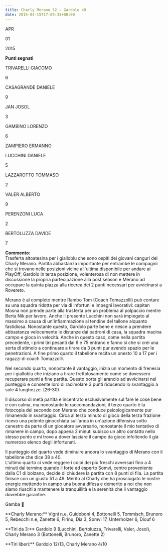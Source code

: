 ```yaml
---
title: Charly Merano 52 – Gardolo 49
date: 2015-04-15T17:09:33+00:00
---
```

APR

01

2015

**Punti segnati**

TRIVARELLI GIACOMO

6

CASAGRANDE DANIELE

9

JAN JOSOL

3

GAMBINO LORENZO

6

ZAMPIERO ERMANNO

LUCCHINI DANIELE

5

LAZZAROTTO TOMMASO

2

VALER ALBERTO

9

PERENZONI LUCA

2

BERTOLUZZA DAVIDE

7

**Commento:**  
Trasferta altoatesina per i gialloblu che sono ospiti dei giovani canguri del Charly Merano. Partita abbastanza importante per entrambe le compagini che si trovano nelle posizioni vicine all'ultima disponibile per andare ai PlayOff; Gardolo in terza posizione, volenterosa di non mettere in discussione la propria partecipazione alla post season e Merano ad occupare la quinta piazza alla ricerca dei 2 punti necessari per avvicinarsi a Rovereto.

Merano è al completo mentre Rambo Tom (Coach Tomazzolli) può contare su una squadra ridotta per via di infortuni e impegni lavorativi: capitan Mosna non prende parte alla trasferta per un problema al polpaccio mentre Berta Nik per lavoro. Anche il presente Lucchini non sarà impiegato al massimo a causa di un'infiammazione al tendine del tallone alquanto fastidiosa. Nonostante questo, Gardolo parte bene e riesce a prendere abbastanza velocemente le distanze dai padroni di casa, la squadra macina campo e gioca in velocità. Anche in questo caso, come nella partita precedente, i primi tiri pesanti dai 6 e 75 entrano e fanno si che si crei una sorta di stimolo a continuare a tirare da 3 punti pur avendo spazio per le penetrazioni. A fine primo quarto il tabellone recita un onesto 10 a 17 per i ragazzi di coach Tomazzolli.

Nel secondo quarto, nonostante il vantaggio, inizia un momento di frenesia per i gialloblu che iniziano a tirare frettolosamente come se dovessero recuperare punti a fine partita. Questo porta gli arancio ad avvicinarsi nel punteggio e consente loro di racimolare 3 punti riducendo lo svantaggio a sole 4 lunghezze. (26­-30)

Il discorso di metà partita è incentrato esclusivamente sul fare le cose bene e con calma, ma nonostante le raccomandazioni, il terzo quarto è la fotocopia del secondo con Merano che conduce psicologicamente pur rimanendo in svantaggio. Circa al terzo minuto di gioco della terza frazione ricevo una potente ginocchiata sull'anca in un'azione difensiva sotto canestro da parte di un giocatore avversario, nonostante il mio tentativo di rimanere in campo, dopo appena 2 minuti subisco un altro contatto nello stesso punto e mi trovo a dover lasciare il campo da gioco infoltendo il già numeroso elenco degli infortunati.

Il punteggio del quarto vede diminuire ancora lo svantaggio di Merano con il tabellone che dice 38 a 40.  
L'ultimo quarto ci vede reggere i colpi dei più freschi avversari fino a 4 minuti dal termine quando il forte ed esperto Somvi, centro proveniente dalla C1 di bolzano, decide di chiudere la partita con 8 punti di fila. La partita finisce con un giusto 51 a 49. Merito al Charly che ha prosciugato le nostre energie mettendo in campo una buona difesa e demerito a noi che non siamo riusciti a mantenere la tranquillità e la serenità che il vantaggio dovrebbe garantire.

Gamba 🙂

\*\*Charly Merano:\*\* Vigni n.e, Guidoboni 4, Bottonelli 5, Tommisch, Brunoro 5, Rebecchi n.e, Zanette 6, Firinu, Dia 3, Somvi 17, Unterholzer 6, Diouf 6

\*\*Tiri da 3:\*\* Gardolo 9 (Lucchini, Bertoluzza, Trivarelli, Valer, Josol), Charly Merano 3 (Bottonelli, Brunoro, Zanette 2)

\*\*Tiri liberi:\*\* Gardolo 12/13, Charly Merano 4/10